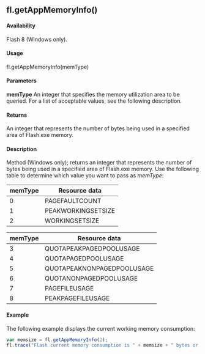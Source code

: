 ## fl.getAppMemoryInfo()

#### Availability

Flash 8 (Windows only).

#### Usage

fl.getAppMemoryInfo(memType)

#### Parameters

**memType** An integer that specifies the memory utilization area to be queried. For a list of acceptable values, see the following description.

#### Returns

An integer that represents the number of bytes being used in a specified area of Flash.exe memory.

#### Description

Method (Windows only); returns an integer that represents the number of bytes being used in a specified area of Flash.exe memory. Use the following table to determine which value you want to pass as *memType*:

| **memType** | **Resource data** |
| --- | --- |
| 0 | PAGEFAULTCOUNT |
| 1 | PEAKWORKINGSETSIZE |
| 2 | WORKINGSETSIZE |

| **memType** | **Resource data** |
| --- | --- |
| 3 | QUOTAPEAKPAGEDPOOLUSAGE |
| 4 | QUOTAPAGEDPOOLUSAGE |
| 5 | QUOTAPEAKNONPAGEDPOOLUSAGE |
| 6 | QUOTANONPAGEDPOOLUSAGE |
| 7 | PAGEFILEUSAGE |
| 8 | PEAKPAGEFILEUSAGE |

#### Example

The following example displays the current working memory consumption:

```javascript
var memsize = fl.getAppMemoryInfo(2);
fl.trace("Flash current memory consumption is " + memsize + " bytes or " + memsize / 1024 + "KB"); 
```
